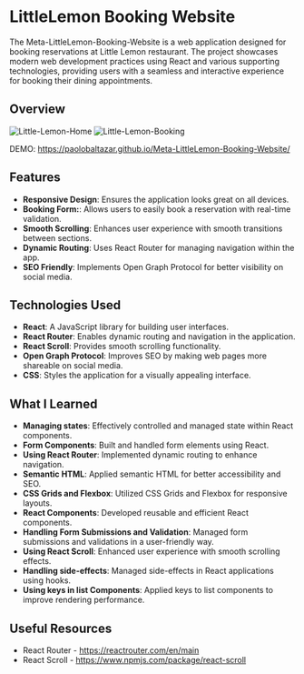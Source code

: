 # LittleLemon Booking Website

The Meta-LittleLemon-Booking-Website is a web application designed for booking reservations at Little Lemon restaurant. The project showcases modern web development practices using React and various supporting technologies, providing users with a seamless and interactive experience for booking their dining appointments.

## Overview

![Little-Lemon-Home](https://github.com/PaoloBaltazar/LittleLemon-Booking-Website/assets/113003835/31d2bc99-8914-4655-9740-d958c007ab22)
![Little-Lemon-Booking](https://github.com/PaoloBaltazar/LittleLemon-Booking-Website/assets/113003835/efc5061f-c2da-4140-a271-3df5dc282295)

DEMO: https://paolobaltazar.github.io/Meta-LittleLemon-Booking-Website/

## Features

- **Responsive Design**: Ensures the application looks great on all devices.
- **Booking Form:**: Allows users to easily book a reservation with real-time validation.
- **Smooth Scrolling**: Enhances user experience with smooth transitions between sections.
- **Dynamic Routing**: Uses React Router for managing navigation within the app.
- **SEO Friendly**: Implements Open Graph Protocol for better visibility on social media.

## Technologies Used
- **React**: A JavaScript library for building user interfaces.
- **React Router**: Enables dynamic routing and navigation in the application.
- **React Scroll**: Provides smooth scrolling functionality.
- **Open Graph Protocol**: Improves SEO by making web pages more shareable on social media.
- **CSS**: Styles the application for a visually appealing interface.

## What I Learned
- **Managing states**: Effectively controlled and managed state within React components.
- **Form Components**: Built and handled form elements using React.
- **Using React Router**: Implemented dynamic routing to enhance navigation.
- **Semantic HTML**: Applied semantic HTML for better accessibility and SEO.
- **CSS Grids and Flexbox**: Utilized CSS Grids and Flexbox for responsive layouts.
- **React Components**: Developed reusable and efficient React components.
- **Handling Form Submissions and Validation**: Managed form submissions and validations in a user-friendly way.
- **Using React Scroll**: Enhanced user experience with smooth scrolling effects.
- **Handling side-effects**: Managed side-effects in React applications using hooks.
- **Using keys in list Components**: Applied keys to list components to improve rendering performance.

## Useful Resources
- React Router - https://reactrouter.com/en/main
- React Scroll - https://www.npmjs.com/package/react-scroll
